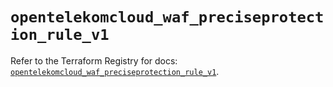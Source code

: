 # `opentelekomcloud_waf_preciseprotection_rule_v1`

Refer to the Terraform Registry for docs: [`opentelekomcloud_waf_preciseprotection_rule_v1`](https://registry.terraform.io/providers/opentelekomcloud/opentelekomcloud/1.36.42/docs/resources/waf_preciseprotection_rule_v1).
